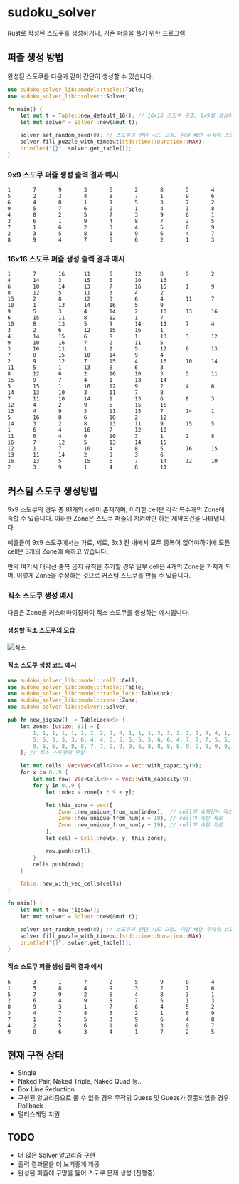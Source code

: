 # sudoku_solver

Rust로 작성된 스도쿠를 생성하거나, 기존 퍼즐을 풀기 위한 프로그램

## 퍼즐 생성 방법

완성된 스도쿠를 다음과 같이 간단히 생성할 수 있습니다.

```rust
use sudoku_solver_lib::model::table::Table;
use sudoku_solver_lib::solver::Solver;

fn main() {
    let mut t = Table::new_default_16(); // 16x16 스도쿠 구조. 9x9를 생성하기 위해선 Table::new_default_9()을 사용.
    let mut solver = Solver::new(&mut t);

    solver.set_random_seed(0); // 스도쿠의 랜덤 시드 고정. 이걸 빼면 무작위 스도쿠가 만들어짐.
    solver.fill_puzzle_with_timeout(std::time::Duration::MAX);
    println!("{}", solver.get_table());
}
```

### 9x9 스도쿠 퍼즐 생성 출력 결과 예시

```
1       7       9       3       6       2       8       5       4
5       2       3       4       8       7       1       9       6
6       4       8       1       9       5       3       7       2
9       5       7       6       2       1       4       3       8
4       8       2       5       7       3       9       6       1
3       6       1       9       4       8       7       2       5
7       1       6       2       3       4       5       8       9
2       3       5       8       1       9       6       4       7
8       9       4       7       5       6       2       1       3
```

### 16x16 스도쿠 퍼즐 생성 출력 결과 예시

```
1       7       16      11      5       12      8       9       2       4       14      3       15      6       10      13
6       10      14      13      7       16      15      1       9       8       12      5       11      3       4       2
15      2       8       12      3       6       4       11      7       10      1       13      14      16      5       9
9       5       3       4       14      2       10      13      16      6       15      11      8       12      1       7
10      8       13      5       9       14      11      7       4       3       2       6       12      15      16      1
4       14      15      6       8       1       13      3       12      9       10      16      7       2       11      5
3       16      11      1       2       5       12      6       13      7       8       15      10      14      9       4
2       9       12      7       15      4       16      10      14      11      5       1       13      8       6       3
8       12      6       2       16      10      3       5       11      15      9       7       4       1       13      14
5       15      1       16      12      9       2       4       6       14      13      10      3       11      7       8
7       11      10      14      1       13      6       8       3       12      4       2       9       5       15      16
13      4       9       3       11      15      7       14      1       5       16      8       6       10      2       12
14      3       2       8       13      11      9       15      5       1       6       4       16      7       12      10
11      6       4       9       10      3       1       2       8       16      7       12      5       13      14      15
12      1       7       10      4       8       5       16      15      13      11      14      2       9       3       6
16      13      5       15      6       7       14      12      10      2       3       9       1       4       8       11
```


## 커스텀 스도쿠 생성방법

9x9 스도쿠의 경우 총 81개의 cell이 존재하며, 이러한 cell은 각각 복수개의 Zone에 속할 수 있습니다. 이러한 Zone은 스도쿠 퍼즐이 지켜야만 하는 제약조건을 나타냅니다.

예를들어 9x9 스도쿠에서는 가로, 세로, 3x3 칸 내에서 모두 중복이 없어야하기에 모든 cell은 3개의 Zone에 속하고 있습니다.

만약 여기서 대각선 중복 금지 규칙을 추가할 경우 일부 cell은 4개의 Zone을 가지게 되며, 이렇게 Zone을 수정하는 것으로 커스텀 스도쿠를 만들 수 있습니다.


### 직소 스도쿠 생성 예시

다음은 Zone을 커스터마이징하여 직소 스도쿠를 생성하는 예시입니다.

#### 생성할 직소 스도쿠의 모습
![직소](https://user-images.githubusercontent.com/104359503/208801798-49cba9ef-fd7e-4635-8caf-9a2e0576a614.png)

#### 직소 스도쿠 생성 코드 예시
```rust
use sudoku_solver_lib::model::cell::Cell;
use sudoku_solver_lib::model::table::Table;
use sudoku_solver_lib::model::table_lock::TableLock;
use sudoku_solver_lib::model::zone::Zone;
use sudoku_solver_lib::solver::Solver;

pub fn new_jigsaw() -> TableLock<9> {
    let zone: [usize; 81] = [
        1, 1, 1, 1, 1, 2, 2, 2, 2, 4, 1, 1, 1, 3, 3, 2, 2, 2, 4, 4, 1, 3, 3, 3, 3, 2, 2, 4, 4, 4,
        5, 5, 3, 3, 3, 6, 4, 4, 5, 5, 5, 5, 5, 6, 6, 4, 7, 7, 7, 5, 5, 6, 6, 6, 8, 8, 7, 7, 7, 7,
        9, 6, 6, 8, 8, 8, 7, 7, 9, 9, 9, 6, 8, 8, 8, 8, 9, 9, 9, 9, 9,
    ]; // 직소 스도쿠의 모양

    let mut cells: Vec<Vec<Cell<9>>> = Vec::with_capacity(9);
    for x in 0..9 {
        let mut row: Vec<Cell<9>> = Vec::with_capacity(9);
        for y in 0..9 {
            let index = zone[x * 9 + y];

            let this_zone = vec![
                Zone::new_unique_from_num(index),  // cell이 속해있는 직소 모양
                Zone::new_unique_from_num(x + 10), // cell이 속한 세로
                Zone::new_unique_from_num(y + 19), // cell이 속한 가로
            ];
            let cell = Cell::new(x, y, this_zone);

            row.push(cell);
        }
        cells.push(row);
    }

    Table::new_with_vec_cells(cells)
}

fn main() {
    let mut t = new_jigsaw();
    let mut solver = Solver::new(&mut t);

    solver.set_random_seed(0); // 스도쿠의 랜덤 시드 고정. 이걸 빼면 무작위 스도쿠가 만들어짐.
    solver.fill_puzzle_with_timeout(std::time::Duration::MAX);
    println!("{}", solver.get_table());
}
```

#### 직소 스도쿠 퍼즐 생성 출력 결과 예시

```
6       3       1       7       2       5       9       8       4
1       5       8       4       9       3       2       7       6
5       7       9       2       6       4       8       3       1
2       6       4       9       8       7       5       1       3
8       9       3       1       7       6       4       5       2
3       4       7       8       5       2       1       6       9
7       1       2       5       3       9       6       4       8
4       2       5       6       1       8       3       9       7
9       8       6       3       4       1       7       2       5
```


## 현재 구현 상태
* Single
* Naked Pair, Naked Triple, Naked Quad 등..
* Box Line Reduction
* 구현된 알고리즘으로 풀 수 없을 경우 무작위 Guess 및 Guess가 잘못되었을 경우 Rollback
* 멀티스레딩 지원

## TODO
* 더 많은 Solver 알고리즘 구현
* 출력 결과물을 더 보기좋게 제공
* 완성된 퍼즐에 구멍을 뚫어 스도쿠 문제 생성 (진행중)
